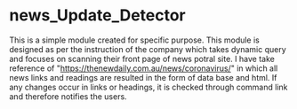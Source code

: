 # news_Update_Detector
This is a simple module created for specific purpose. This module is designed as per the instruction of the company which takes dynamic query and focuses on scanning their front page  of news potral site. I have take reference of "https://thenewdaily.com.au/news/coronavirus/" in which all news links and readings are resulted in the form of data base and html. If any changes occur in links or headings, it is checked through command link and therefore notifies the users. 
